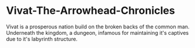 # Vivat-The-Arrowhead-Chronicles
Vivat is a prosperous nation build on the broken backs of the common man.  Underneath the kingdom, a dungeon, infamous for maintaining it's captives due to it's labyrinth structure. 
